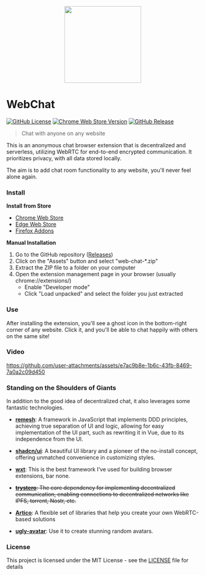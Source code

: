 <p align="center">
  <img src="https://github.com/molvqingtai/WebChat/blob/master/src/public/logo.png" width="200px"/>
</p>

# WebChat

[![GitHub License](https://img.shields.io/github/license/molvqingtai/WebChat)](https://github.com/molvqingtai/WebChat/blob/master/LICENSE) [![Chrome Web Store Version](https://img.shields.io/chrome-web-store/v/cpaedhbidlpnbdfegakhiamfpndhjpgf)](https://chromewebstore.google.com/detail/webchat/cpaedhbidlpnbdfegakhiamfpndhjpgf) [![GitHub Release](https://img.shields.io/github/v/release/molvqingtai/WebChat)](https://github.com/molvqingtai/WebChat/releases)

> Chat with anyone on any website

This is an anonymous chat browser extension that is decentralized and serverless, utilizing WebRTC for end-to-end encrypted communication. It prioritizes privacy, with all data stored locally.

The aim is to add chat room functionality to any website, you'll never feel alone again.

### Install

**Install from Store**

- [Chrome Web Store](https://chromewebstore.google.com/detail/webchat/cpaedhbidlpnbdfegakhiamfpndhjpgf)
- [Edge Web Store](https://microsoftedge.microsoft.com/addons/detail/mmfdplbomjjlgdffecapcpgjmhfhmiob)
- [Firefox Addons](https://addons.mozilla.org/firefox/addon/webchat/)

**Manual Installation**

1. Go to the GitHub repository ([Releases](https://github.com/molvqingtai/WebChat/releases))
2. Click on the "Assets" button and select "web-chat-\*.zip"
3. Extract the ZIP file to a folder on your computer
4. Open the extension management page in your browser (usually chrome://extensions/)
   - Enable "Developer mode"
   - Click "Load unpacked" and select the folder you just extracted

### Use

After installing the extension, you'll see a ghost icon in the bottom-right corner of any website. Click it, and you'll be able to chat happily with others on the same site!

### Video

https://github.com/user-attachments/assets/e7ac9b8e-1b6c-43fb-8469-7a0a2c09d450

### Standing on the Shoulders of Giants

In addition to the good idea of decentralized chat, it also leverages some fantastic technologies.

- **[remesh](https://github.com/remesh-js/remesh)**: A framework in JavaScript that implements DDD principles, achieving true separation of UI and logic, allowing for easy implementation of the UI part, such as rewriting it in Vue, due to its independence from the UI.

- **[shadcn/ui](https://ui.shadcn.com/)**: A beautiful UI library and a pioneer of the no-install concept, offering unmatched convenience in customizing styles.

- **[wxt](https://wxt.dev/)**: This is the best framework I’ve used for building browser extensions, bar none.

- ~~**[trystero](https://github.com/dmotz/trystero)**: The core dependency for implementing decentralized communication, enabling connections to decentralized networks like IPFS, torrent, Nostr, etc.~~
- **[Artico](https://github.com/matallui/artico)**: A flexible set of libraries that help you create your own WebRTC-based solutions

- **[ugly-avatar](https://github.com/txstc55/ugly-avatar)**: Use it to create stunning random avatars.

### License

This project is licensed under the MIT License - see the [LICENSE](https://github.com/molvqingtai/WebChat/blob/master/LICENSE) file for details
